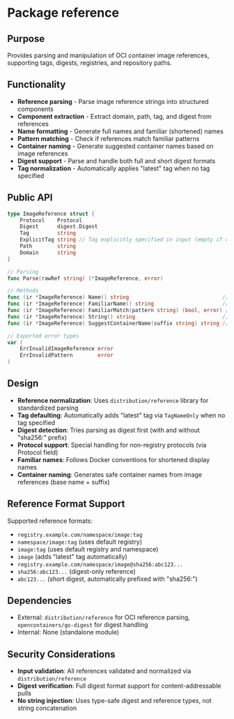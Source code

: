# Package reference

## Purpose

Provides parsing and manipulation of OCI container image references, supporting tags, digests, registries, and repository paths.

## Functionality

- **Reference parsing** - Parse image reference strings into structured components
- **Component extraction** - Extract domain, path, tag, and digest from references
- **Name formatting** - Generate full names and familiar (shortened) names
- **Pattern matching** - Check if references match familiar patterns
- **Container naming** - Generate suggested container names based on image references
- **Digest support** - Parse and handle both full and short digest formats
- **Tag normalization** - Automatically applies "latest" tag when no tag specified

## Public API

```go
type ImageReference struct {
    Protocol    Protocol
    Digest      digest.Digest
    Tag         string
    ExplicitTag string // Tag explicitly specified in input (empty if omitted)
    Path        string
    Domain      string
}

// Parsing
func Parse(rawRef string) (*ImageReference, error)

// Methods
func (ir *ImageReference) Name() string                              // Full name (domain/path)
func (ir *ImageReference) FamiliarName() string                      // Shortened name
func (ir *ImageReference) FamiliarMatch(pattern string) (bool, error) // Pattern matching
func (ir *ImageReference) String() string                            // String representation
func (ir *ImageReference) SuggestContainerName(suffix string) string // Generate container name

// Exported error types
var (
    ErrInvalidImageReference error
    ErrInvalidPattern        error
)
```

## Design

- **Reference normalization**: Uses `distribution/reference` library for standardized parsing
- **Tag defaulting**: Automatically adds "latest" tag via `TagNameOnly` when no tag specified
- **Digest detection**: Tries parsing as digest first (with and without "sha256:" prefix)
- **Protocol support**: Special handling for non-registry protocols (via Protocol field)
- **Familiar names**: Follows Docker conventions for shortened display names
- **Container naming**: Generates safe container names from image references (base name + suffix)

## Reference Format Support

Supported reference formats:
- `registry.example.com/namespace/image:tag`
- `namespace/image:tag` (uses default registry)
- `image:tag` (uses default registry and namespace)
- `image` (adds "latest" tag automatically)
- `registry.example.com/namespace/image@sha256:abc123...`
- `sha256:abc123...` (digest-only reference)
- `abc123...` (short digest, automatically prefixed with "sha256:")

## Dependencies

- External: `distribution/reference` for OCI reference parsing, `opencontainers/go-digest` for digest handling
- Internal: None (standalone module)

## Security Considerations

- **Input validation**: All references validated and normalized via `distribution/reference`
- **Digest verification**: Full digest format support for content-addressable pulls
- **No string injection**: Uses type-safe digest and reference types, not string concatenation
